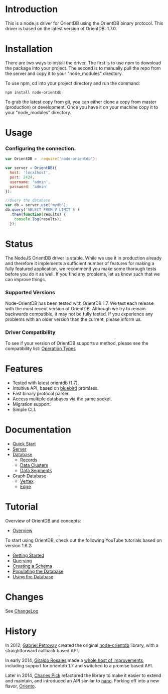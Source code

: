 # Introduction
This is a node.js driver for OrientDB using the OrientDB binary protocol. This driver is based on the latest version of OrientDB: 1.7.0.

# Installation
There are two ways to install the driver. The first is to use npm to download the package into your project. The second is to manually pull the repo from the server and copy it to your "node_modules" directory.

To use npm, cd into your project directory and run the command:
```
npm install node-orientdb
```

To grab the latest copy from git, you can either clone a copy from master (production) or development. Once you have it on your machine copy it to your "node_modules" directory.

# Usage

### Configuring the connection.

```js
var OrientDB =  require('node-orientdb');

var server = OrientDB({
  host: 'localhost',
  port: 2424,
  username: 'admin',
  password: 'admin'
});

//Query the database
var db = server.use('mydb');
db.query('SELECT FROM V LIMIT 5')
  .then(function(results) {
    console.log(results);
  });
```


# Status
The NodeJS OrientDB driver is stable. While we use it in production already and therefore it implements a sufficient number of features for making a fully featured application, we recommend you make some thorough tests before you do it as well. If you find any problems, let us know such that we can improve things.

### Supported Versions
Node-OrientDB has been tested with OrientDB 1.7. We test each release with the most recent version of OrientDB. Although we try to remain backwards compatible, it may not be fully tested. If you experience any problems with an older version than the current, please inform us.

### Driver Compatibility
To see if your version of OrientDB supports a method, please see the compatibility list: [Operation Types](https://github.com/orientechnologies/orientdb/wiki/Network-Binary-Protocol#operation-types)


# Features
- Tested with latest orientdb (1.7).
- Intuitive API, based on [bluebird](https://github.com/petkaantonov/bluebird) promises.
- Fast binary protocol parser.
- Access multiple databases via the same socket.
- Migration support.
- Simple CLI.


# Documentation
* [Quick Start](https://github.com/orientechnologies/orientdb/wiki/Quick-Start)
* [Server](https://github.com/nitrog7/node-orientdb/wiki/Server-API)
* [Database](https://github.com/nitrog7/node-orientdb/wiki/Document-Database)
    * [Records](https://github.com/nitrog7/node-orientdb/wiki/Document-Database#records)
    * [Data Clusters](https://github.com/nitrog7/node-orientdb/wiki/Document-Database#data-clusters)
    * [Data Segments](https://github.com/nitrog7/node-orientdb/wiki/Document-Database#data-cluster)
* [Graph Database](https://github.com/nitrog7/node-orientdb/wiki/Graph-Database)
    * [Vertex](https://github.com/nitrog7/node-orientdb/wiki/Graph-Database#wiki-vertex)
    * [Edge](https://github.com/nitrog7/node-orientdb/wiki/Graph-Database#wiki-edges)


# Tutorial
Overview of OrientDB and concepts:
* [Overview](http://www.youtube.com/watch?v=o_7NCiTLVis)

To start using OrientDB, check out the following YouTube tutorials based on version 1.6.2:
* [Getting Started](https://www.youtube.com/watch?v=X-pXqvVTK6E)
* [Querying](https://www.youtube.com/watch?v=w0VfWljYEbw)
* [Creating a Schema](https://www.youtube.com/watch?v=KzkjKwkpMII)
* [Populating the Database](https://www.youtube.com/watch?v=MeXLuErdDHw)
* [Using the Database](https://www.youtube.com/watch?v=oAeY-pXBi-I)


# Changes
See [ChangeLog](https://github.com/nitrog7/node-orientdb/blob/master/ChangeLog)


# History
In 2012, [Gabriel Petrovay](https://github.com/gabipetrovay) created the original [node-orientdb](https://github.com/gabipetrovay/node-orientdb) library, with a straightforward callback based API.

In early 2014, [Giraldo Rosales](https://github.com/nitrog7) made a [whole host of improvements](https://github.com/nitrog7/node-orientdb), including support for orientdb 1.7 and switched to a promise based API.

Later in 2014, [Charles Pick](https://github.com/phpnode) refactored the library to make it easier to extend and maintain, and introduced an API similar to [nano](https://github.com/dscape/nano). Forking off into a new flavor, [Oriento](https://github.com/codemix/oriento).